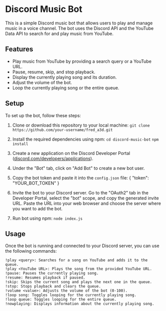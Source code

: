 # Discord Music Bot

This is a simple Discord music bot that allows users to play and manage music in a voice channel. The bot uses the Discord API and the YouTube Data API to search for and play music from YouTube.

## Features

- Play music from YouTube by providing a search query or a YouTube URL.
- Pause, resume, skip, and stop playback.
- Display the currently playing song and its duration.
- Adjust the volume of the bot.
- Loop the currently playing song or the entire queue.

## Setup

To set up the bot, follow these steps:

1. Clone or download this repository to your local machine:
`git clone https://github.com/your-username/fred_a3d.git`


2. Install the required dependencies using npm:
`cd discord-music-bot`
`npm install`


3. Create a new application on the Discord Developer Portal ([discord.com/developers/applications](https://discord.com/developers/applications)).

4. Under the "Bot" tab, click on "Add Bot" to create a new bot user.

5. Copy the bot token and paste it into the `config.json` file:
{
  "token": "YOUR_BOT_TOKEN"
}

6. Invite the bot to your Discord server. Go to the "OAuth2" tab in the Developer Portal, select the "bot" scope, and copy the generated invite URL. Paste the URL into your web browser and choose the server where you want to add the bot.

7. Run bot using npm:
`node index.js`

## Usage

Once the bot is running and connected to your Discord server, you can use the following commands:

    !play <query>: Searches for a song on YouTube and adds it to the queue.
    !play <YouTube URL>: Plays the song from the provided YouTube URL.
    !pause: Pauses the currently playing song.
    !resume: Resumes playback if paused.
    !skip: Skips the current song and plays the next one in the queue.
    !stop: Stops playback and clears the queue.
    !volume <value>: Adjusts the volume of the bot (0-100).
    !loop song: Toggles looping for the currently playing song.
    !loop queue: Toggles looping for the entire queue.
    !nowplaying: Displays information about the currently playing song.